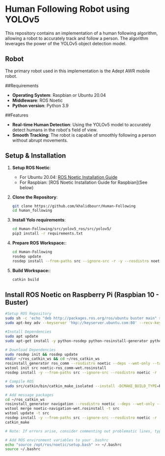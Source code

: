 # Human Following Robot using YOLOv5

This repository contains an implementation of a human following algorithm, allowing a robot to accurately track and follow a person. The algorithm leverages the power of the YOLOv5 object detection model.

## Robot

The primary robot used in this implementation is the Adept AWR mobile robot.

##Requirements

- **Operating System**: Raspbian or Ubuntu 20.04
- **Middleware**: ROS Noetic
- **Python version**: Python 3.9

##Features

- **Real-time Human Detection**: Using the YOLOv5 model to accurately detect humans in the robot's field of view.
- **Smooth Tracking**: The robot is capable of smoothly following a person without abrupt movements.

## Setup & Installation

1. **Setup ROS Noetic**:
    - For Ubuntu 20.04: [ROS Noetic Installation Guide](http://wiki.ros.org/noetic/Installation/Ubuntu)
    - For Raspbian: [ROS Noetic Installation Guide for Raspbian](See below)

2. **Clone the Repository**:
    ```bash
    git clone https://github.com/khalidbourr/Human-Following
    cd human_following
3. **Install Yolo requirements**:
    ```bash
    cd Human-Following/src/yolov5_ros/src/yolov5/
    pip3 install -r requirements.txt
3. **Prepare ROS Workspace:**:
    ```bash
    cd Human-Following
    rosdep update
    rosdep install --from-paths src --ignore-src -r -y --rosdistro noetic
3. **Build Workspace:**:
    ```bash
    catkin build


## Install ROS Noetic on Raspberry Pi (Raspbian 10 - Buster)

```bash
#Setup ROS Repository
sudo sh -c 'echo "deb http://packages.ros.org/ros/ubuntu buster main" > /etc/apt/sources.list.d/ros-noetic.list'
sudo apt-key adv --keyserver 'hkp://keyserver.ubuntu.com:80' --recv-key C1CF6E31E6BADE8868B172B4F42ED6FBAB17C654

#Install Dependencies
sudo apt update
sudo apt-get install -y python-rosdep python-rosinstall-generator python-wstool python-rosinstall build-essential cmake

# Download Dependencies
sudo rosdep init && rosdep update
mkdir ~/ros_catkin_ws && cd ~/ros_catkin_ws
rosinstall_generator ros_comm --rosdistro noetic --deps --wet-only --tar > noetic-ros_comm-wet.rosinstall
wstool init src noetic-ros_comm-wet.rosinstall
rosdep install -y --from-paths src --ignore-src --rosdistro noetic -r --os=debian:buster

# Compile ROS
sudo src/catkin/bin/catkin_make_isolated --install -DCMAKE_BUILD_TYPE=Release --install-space /opt/ros/noetic -j1 -DPYTHON_EXECUTABLE=/usr/bin/python3

# Add message packages
cd ~/ros_catkin_ws
rosinstall_generator navigation --rosdistro noetic --deps --wet-only --tar > noetic-navigation-wet.rosinstall
wstool merge noetic-navigation-wet.rosinstall -t src
wstool update -t src
rosdep install -y --from-paths src --ignore-src --rosdistro noetic -r --os=debian:buster
catkin_make

# Note: If errors arise, consider commenting out problematic lines, typically in CMake files of the Geometry package.

# Add ROS environment variables to your .bashrc
echo "source /opt/ros/noetic/setup.bash" >> ~/.bashrc
source ~/.bashrc
